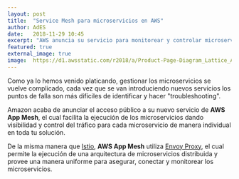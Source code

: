 ```yaml
---
layout: post
title:  "Service Mesh para microservicios en AWS"
author: AdES
date:   2018-11-29 10:45
excerpt: "AWS anuncia su servicio para monitorear y controlar microservicios en la nube mediante una 'malla de servicios' (Service Mesh)"
featured: true
external_image: true
image:  https://d1.awsstatic.com/r2018/a/Product-Page-Diagram_Lattice_After.de0ef7327c19197e473f7bf59f4687cea53f01f3.png
---
```


Como ya lo hemos venido platicando, gestionar los microservicios se vuelve complicado, cada vez que se van introduciendo nuevos servicios los puntos de falla son más difíciles de identificar y hacer "troubleshooting".

Amazon acaba de anunciar el acceso público a su nuevo servicio de **AWS App Mesh**, el cual facilita la ejecución de los microservicios dando visibilidad y control del tráfico para cada microservicio de manera individual en toda tu solución.

De la misma manera que [Istio](https://istio.io/), **AWS App Mesh** utiliza [Envoy Proxy](https://www.envoyproxy.io/), el cual permite la ejecución de una arquitectura de microservicios distribuida y provee una manera uniforme para asegurar, conectar y monitorear los microservicios.
